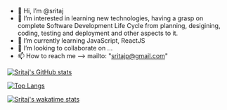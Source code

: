 - 👋 Hi, I’m @sritaj
- 👀 I’m interested in learning new technologies, having a grasp on complete Software Development Life Cycle from planning, desigining, coding, testing and deployment and other aspects to it.
- 🌱 I’m currently learning JavaScript, ReactJS
- 💞️ I’m looking to collaborate on ...
- 📫 How to reach me --> mailto: "sritajp@gmail.com"

[![Sritaj's GitHub stats](https://github-readme-stats.vercel.app/api?username=sritaj&show_icons=true&theme=dark)](https://github.com/sritaj/github-readme-stats) 

[![Top Langs](https://github-readme-stats.vercel.app/api/top-langs/?username=sritaj&show_icons=true&theme=dark&layout=compact)](https://github.com/sritaj/github-readme-stats)

[![Sritaj's wakatime stats](https://github-readme-stats.vercel.app/api/wakatime?username=sritaj&show_icons=true&theme=dark)](https://github.com/anuraghazra/github-readme-stats)
<!---
sritaj/sritaj is a ✨ special ✨ repository because its `README.md` (this file) appears on your GitHub profile.
You can click the Preview link to take a look at your changes.
--->
